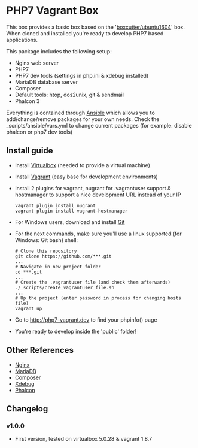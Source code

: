 # PHP7 Vagrant Box
This box provides a basic box based on the '[boxcutter/ubuntu1604](https://atlas.hashicorp.com/box-cutter/boxes/ubuntu1604)' box.
When cloned and installed you're ready to develop PHP7 based applications.

This package includes the following setup:

* Nginx web server
* PHP7
* PHP7 dev tools (settings in php.ini & xdebug installed)
* MariaDB database server
* Composer
* Default tools: htop, dos2unix, git & sendmail
* Phalcon 3

Everything is contained through [Ansible](https://www.ansible.com/) which allows you to add/change/remove packages for your own needs.
Check the _scripts/ansible/vars.yml to change current packages (for example: disable phalcon or php7 dev tools)

## Install guide
* Install [Virtualbox](https://www.virtualbox.org/wiki/Downloads) (needed to provide a virtual machine)
* Install [Vagrant](https://www.vagrantup.com/) (easy base for development environments)
* Install 2 plugins for vagrant, nugrant for .vagrantuser support & hostmanager to support a nice development URL instead of your IP

    ```
    vagrant plugin install nugrant
    vagrant plugin install vagrant-hostmanager
    ```

* For Windows users, download and install [Git](https://git-scm.com/download/win)
* For the next commands, make sure you'll use a linux supported (for Windows: Git bash) shell:

    ```
    # Clone this repository
    git clone https://github.com/***.git
    ...
    # Navigate in new project folder
    cd ***.git
    ...
    # Create the .vagrantuser file (and check them afterwards)
    ./_scripts/create_vagrantuser_file.sh
    ...
    # Up the project (enter password in process for changing hosts file)
    vagrant up
    ```

* Go to http://php7-vagrant.dev to find your phpinfo() page
* You're ready to develop inside the 'public' folder!

## Other References
* [Nginx](https://www.nginx.com/resources/wiki/)
* [MariaDB](https://mariadb.org/)
* [Composer](https://getcomposer.org/)
* [Xdebug](https://xdebug.org/)
* [Phalcon](https://phalconphp.com/en/)

## Changelog
### v1.0.0
* First version, tested on virtualbox 5.0.28 & vagrant 1.8.7
